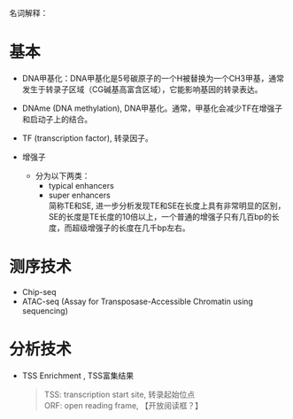 名词解释：
# 基本
- DNA甲基化：DNA甲基化是5号碳原子的一个H被替换为一个CH3甲基，通常发生于转录子区域（CG碱基高富含区域），它能影响基因的转录表达。
- DNAme (DNA methylation), DNA甲基化。通常，甲基化会减少TF在增强子和启动子上的结合。
- TF (transcription factor), 转录因子。

- 增强子
  - 分为以下两类：
    - typical enhancers
    - super enhancers  
      简称TE和SE, 进一步分析发现TE和SE在长度上具有非常明显的区别，SE的长度是TE长度的10倍以上，一个普通的增强子只有几百bp的长度，而超级增强子的长度在几千bp左右。


# 测序技术
- Chip-seq 
- ATAC-seq (Assay for Transposase-Accessible Chromatin using sequencing)

# 分析技术
- TSS Enrichment , TSS富集结果
  > TSS: transcription start site, 转录起始位点  
  > ORF: open reading frame, 【开放阅读框？】